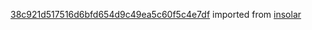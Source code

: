 [38c921d517516d6bfd654d9c49ea5c60f5c4e7df](https://github.com/insolar/insolar/commit/38c921d517516d6bfd654d9c49ea5c60f5c4e7df) imported from [insolar](https://github.com/insolar/insolar)
